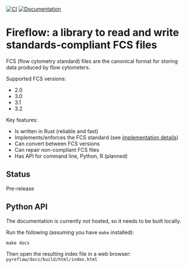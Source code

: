 [![CI](https://github.com/usnistgov/fireflow/actions/workflows/ci.yml/badge.svg)](https://github.com/usnistgov/fireflow/actions/workflows/ci.yml)
[![Documentation](https://github.com/usnistgov/fireflow/actions/workflows/Docs4NIST.yml/badge.svg)](https://github.com/usnistgov/fireflow/actions/workflows/Docs4NIST.yml)

# Fireflow: a library to read and write standards-compliant FCS files

FCS (flow cytometry standard) files are the canonical format for storing data
produced by flow cytometers.

Supported FCS versions:

* 2.0
* 3.0
* 3.1
* 3.2

Key features:

* Is written in Rust (reliable and fast)
* Implements/enforces the FCS standard (see [implementation details](STANDARD.md))
* Can convert between FCS versions
* Can repair non-compliant FCS files
* Has API for command line, Python, R (planned)

## Status

Pre-release

## Python API

The documentation is currently not hosted, so it needs to be built locally.

Run the following (assuming you have `make` installed):

```
make docs
```

Then open the resulting index file in a web browser: 
`pyreflow/docs/build/html/index.html`
